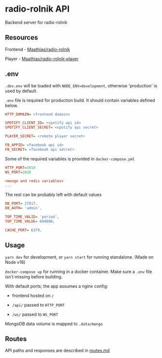 # radio-rolnik API

Backend server for radio-rolnik

## Resources

Frontend - [Maathias/radio-rolnik](https://github.com/Maathias/radio-rolnik/)

Player - [Maathias/radio-rolnik-player](https://github.com/Maathias/radio-rolnik-player/)

## .env

`.dev.env` will be loaded with `NODE_ENV=development`, otherwise 'production' is used by default.

`.env` file is required for production build. It should contain variables defined below.

```ini
HTTP_DOMAIN= <frontend domain>

SPOTIFY_CLIENT_ID= <spotify api id>
SPOTIFY_CLIENT_SECRET= <spotify api secret>

PLAYER_SECRET= <remote player secret>

FB_APPID= <facebook api id>
FB_SECRET= <facebook api secret>
```

Some of the required variables is provided in `docker-compose.yml`

```ini
HTTP_PORT=3010
WS_PORT=3020

<mongo and redis variables>
...
```

The rest can be probably left with default values

```ini
DB_PORT= 27017,
DB_AUTH= 'admin',

TOP_TIME_VALID= 'period',
TOP_TIME_VALUE= 604800,

CACHE_PORT= 6379,
```

## Usage

`yarn dev` for development, or 
`yarn start` for running standalone.
(Made on Node v16)

`docker-compose up` for running in a docker container. Make sure a `.env` file isn't missing before building.

With default ports, the app assumes a nginx config:

 - frontend hosted on `/`

 - `/api/` passed to `HTTP_PORT`

 - `/ws/` passed to `WS_PORT`

MongoDB data volume is mapped to `.data/mongo`

## Routes

API paths and responses are described in [routes.md](routes/routes.md)
